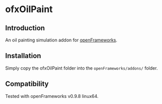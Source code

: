 ofxOilPaint
=====================================

Introduction
------------

An oil painting simulation addon for [openFrameworks](http://openframeworks.cc).

Installation
------------

Simply copy the ofxOilPaint folder into the `openFrameworks/addons/` folder.

Compatibility
------------

Tested with openFrameworks v0.9.8 linux64.
